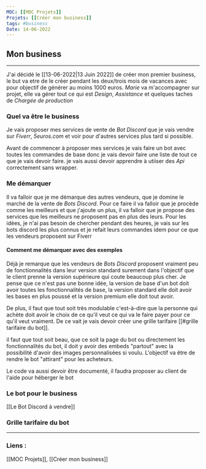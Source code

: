 ```yaml
---
MOC: [[MOC Projets]]
Projets: [[Créer mon business]]
tags: #business
Date: 14-06-2022
---
```


## Mon business

---

J'ai décidé le [[13-06-2022|13 Juin 2022]] de créer mon premier business, le but va etre de le créer pendant les deux/trois mois de vacances avec pour objectif de générer au moins 1000 euros. *Marie* va m'accompagner sur projet, elle va gérer tout ce qui est *Design*, *Assistance* et quelques taches de *Chargée de production*

### Quel va être le business 

Je vais proposer mes services de vente de *Bot Discord* que je vais vendre sur *Fiverr*, *5euros.com* et voir pour d'autres services plus tard si possible. 

Avant de commencer à proposer mes services je vais faire un bot avec toutes les commandes de base donc je vais devoir faire une liste de tout ce que je vais devoir faire. je vais aussi devoir apprendre à utiiser des *Api* correctement sans wrapper. 

### Me démarquer

Il va falloir que je me démarque des autres vendeurs, que je domine le marché de la vente de *Bots Discord*. Pour ce faire il va falloir que je procède comme les meilleurs et que j'ajoute un plus, il va falloir que je propose des services que les meilleurs ne proposent pas en plus des leurs. Pour les idées, je n'ai pas besoin de chercher pendant des heures, je vais sur les bots discord les plus connus et je refait leurs commandes idem pour ce que les vendeurs proposent sur Fiverr

#### Comment me démarquer avec des exemples  

Déjà je remarque que les vendeurs de *Bots Discord* proposent vraiment peu de fonctionnalités dans leur version standard surement dans l'objectif que le client prenne la version supérieure qui coute beaucoup plus cher. Je pense que ce n'est pas une bonne idée, la version de base d'un bot doit avoir toutes les fonctionnalités de base, la version standard elle doit avoir les bases en plus poussé et la version premium elle doit tout avoir. 

De plus, il faut que tout soit très modulable c'est-à-dire que la personne qui achète doit avoir le choix de ce qu'il veut ce qui va le faire payer pour ce qu'il veut vraiment. De ce vait je vais devoir créer une grille tarifaire [[#grille tarifaire du bot]].

il faut que tout soit beau, que ce soit la page du bot ou directement les fonctionnalités du bot, il doit y avoir des embeds "partout" avec la possibilité d'avoir des images personnalisées si voulu. L'objectif va être de rendre le bot "attirant" pour les acheteurs.

Le code va aussi devoir être documenté, il faudra proposer au client de l'aide pour héberger le bot

### Le bot pour le business

[[Le Bot Discord à vendre]]

### Grille tarifaire du bot



---
### Liens :

[[MOC Projets]], [[Créer mon business]]